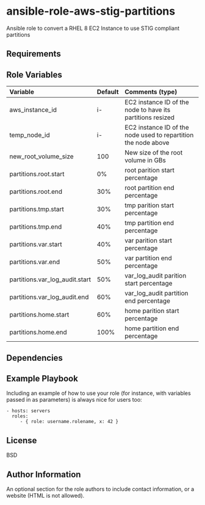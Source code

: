 ansible-role-aws-stig-partitions
=========

Ansible role to convert a RHEL 8 EC2 Instance to use STIG compliant partitions

Requirements
------------


Role Variables
--------------

| Variable                       | Default | Comments (type)                                                |
| :---                           | :---    | :---                                                           |
| aws_instance_id                | i-      | EC2 instance ID of the node to have its partitions resized     |
| temp_node_id                   | i-      | EC2 instance ID of the node used to repartition the node above |
| new_root_volume_size           | 100     | New size of the root volume in GBs                             |
| partitions.root.start          | 0%      | root parition start percentage                                 |
| partitions.root.end            | 30%     | root partition end percentage                                  |
| partitions.tmp.start           | 30%     | tmp  parition start percentage                                 |
| partitions.tmp.end             | 40%     | tmp partition end percentage                                   |
| partitions.var.start           | 40%     | var  parition start percentage                                 |
| partitions.var.end             | 50%     | var partition end percentage                                   |
| partitions.var_log_audit.start | 50%     | var_log_audit  parition start percentage                       |
| partitions.var_log_audit.end   | 60%     | var_log_audit partition end percentage                         |
| partitions.home.start          | 60%     | home  parition start percentage                                |
| partitions.home.end            | 100%    | home partition end percentage                                  |

Dependencies
------------


Example Playbook
----------------

Including an example of how to use your role (for instance, with variables passed in as parameters) is always nice for users too:

    - hosts: servers
      roles:
         - { role: username.rolename, x: 42 }

License
-------

BSD

Author Information
------------------

An optional section for the role authors to include contact information, or a website (HTML is not allowed).
